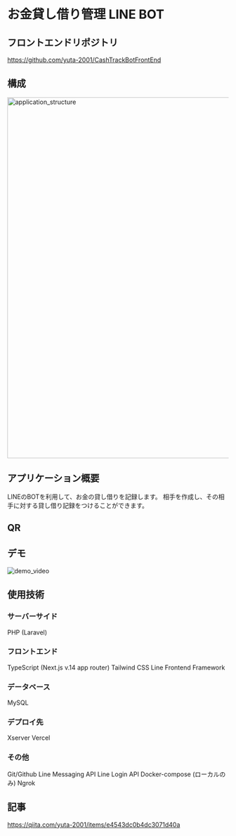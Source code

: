 # お金貸し借り管理 LINE BOT

## フロントエンドリポジトリ

https://github.com/yuta-2001/CashTrackBotFrontEnd

## 構成

<img width="822" alt="application_structure" src="https://github.com/yuta-2001/CashTrackBot/assets/85932615/ced0a667-11bc-41d4-a727-a5d7dda1e435">

## アプリケーション概要
LINEのBOTを利用して、お金の貸し借りを記録します。
相手を作成し、その相手に対する貸し借り記録をつけることができます。

## QR


## デモ
![demo_video](https://github.com/yuta-2001/CashTrackBot/assets/85932615/4d3c3d06-d007-42b7-8c12-5e1c26c9ed20)

## 使用技術
### サーバーサイド
PHP (Laravel)

### フロントエンド
TypeScript (Next.js v.14 app router)
Tailwind CSS
Line Frontend Framework

### データベース
MySQL

### デプロイ先
Xserver
Vercel

### その他
Git/Github
Line Messaging API
Line Login API
Docker-compose (ローカルのみ)
Ngrok

## 記事

https://qiita.com/yuta-2001/items/e4543dc0b4dc3071d40a
